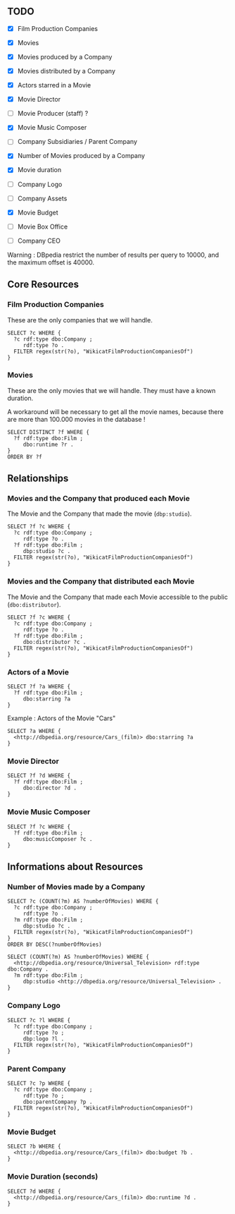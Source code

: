 ## TODO

- [x] Film Production Companies
- [x] Movies

- [x] Movies produced by a Company
- [x] Movies distributed by a Company
- [x] Actors starred in a Movie
- [x] Movie Director
- [ ] Movie Producer (staff) ?
- [x] Movie Music Composer
- [ ] Company Subsidiaries / Parent Company

- [x] Number of Movies produced by a Company
- [x] Movie duration
- [ ] Company Logo
- [ ] Company Assets
- [x] Movie Budget
- [ ] Movie Box Office
- [ ] Company CEO


Warning : DBpedia restrict the number of results per query to 10000, and the maximum offset is 40000.

## Core Resources

### Film Production Companies

These are the only companies that we will handle.

```
SELECT ?c WHERE {
  ?c rdf:type dbo:Company ;
     rdf:type ?o .
  FILTER regex(str(?o), "WikicatFilmProductionCompaniesOf")
}
```

### Movies

These are the only movies that we will handle. They must have a known duration.

A workaround will be necessary to get all the movie names, because there are more than 100.000 movies in the database !

```
SELECT DISTINCT ?f WHERE {
  ?f rdf:type dbo:Film ;
     dbo:runtime ?r .
}
ORDER BY ?f
```

## Relationships

### Movies and the Company that produced each Movie

The Movie and the Company that made the movie (`dbp:studio`).

```
SELECT ?f ?c WHERE {
  ?c rdf:type dbo:Company ;
     rdf:type ?o .
  ?f rdf:type dbo:Film ;
     dbp:studio ?c .
  FILTER regex(str(?o), "WikicatFilmProductionCompaniesOf")
}
```

### Movies and the Company that distributed each Movie

The Movie and the Company that made each Movie accessible to the public (`dbo:distributor`).

```
SELECT ?f ?c WHERE {
  ?c rdf:type dbo:Company ;
     rdf:type ?o .
  ?f rdf:type dbo:Film ;
     dbo:distributor ?c .
  FILTER regex(str(?o), "WikicatFilmProductionCompaniesOf")
}
```

### Actors of a Movie

```
SELECT ?f ?a WHERE {
  ?f rdf:type dbo:Film ;
     dbo:starring ?a
}
```

Example : Actors of the Movie "Cars"

```
SELECT ?a WHERE {
  <http://dbpedia.org/resource/Cars_(film)> dbo:starring ?a
}
```

### Movie Director

```
SELECT ?f ?d WHERE {
  ?f rdf:type dbo:Film ;
     dbo:director ?d .
}
```

### Movie Music Composer

```
SELECT ?f ?c WHERE {
  ?f rdf:type dbo:Film ;
     dbo:musicComposer ?c .
}
```

## Informations about Resources

### Number of Movies made by a Company

```
SELECT ?c (COUNT(?m) AS ?numberOfMovies) WHERE {
  ?c rdf:type dbo:Company ;
     rdf:type ?o .
  ?m rdf:type dbo:Film ;
     dbp:studio ?c .
  FILTER regex(str(?o), "WikicatFilmProductionCompaniesOf")
}
ORDER BY DESC(?numberOfMovies)
```

```
SELECT (COUNT(?m) AS ?numberOfMovies) WHERE {
  <http://dbpedia.org/resource/Universal_Television> rdf:type dbo:Company .
  ?m rdf:type dbo:Film ;
     dbp:studio <http://dbpedia.org/resource/Universal_Television> .
}
```

### Company Logo

```
SELECT ?c ?l WHERE {
  ?c rdf:type dbo:Company ;
     rdf:type ?o ;
     dbp:logo ?l .
  FILTER regex(str(?o), "WikicatFilmProductionCompaniesOf")
}
```

### Parent Company

```
SELECT ?c ?p WHERE {
  ?c rdf:type dbo:Company ;
     rdf:type ?o ;
     dbo:parentCompany ?p .
  FILTER regex(str(?o), "WikicatFilmProductionCompaniesOf")
}
```

### Movie Budget

```
SELECT ?b WHERE {
  <http://dbpedia.org/resource/Cars_(film)> dbo:budget ?b .
}
```

### Movie Duration (seconds)

```
SELECT ?d WHERE {
  <http://dbpedia.org/resource/Cars_(film)> dbo:runtime ?d .
}
```
